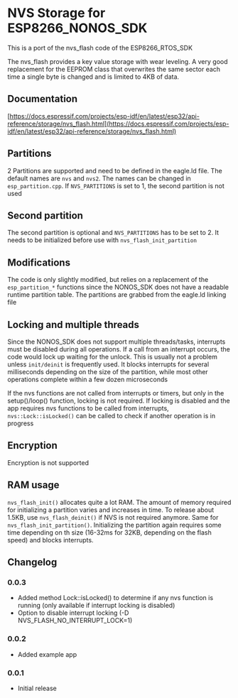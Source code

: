 # NVS Storage for ESP8266_NONOS_SDK

This is a port of the nvs_flash code of the ESP8266_RTOS_SDK

The nvs_flash provides a key value storage with wear leveling. A very good replacement for the EEPROM class that overwrites the same sector each time a single byte is changed and is limited to 4KB of data.

## Documentation

[https://docs.espressif.com/projects/esp-idf/en/latest/esp32/api-reference/storage/nvs_flash.html](https://docs.espressif.com/projects/esp-idf/en/latest/esp32/api-reference/storage/nvs_flash.html)

## Partitions

2 Partitions are supported and need to be defined in the eagle.ld file. The default names are `nvs` and `nvs2`. The names can be changed in `esp_partition.cpp`. If `NVS_PARTITIONS` is set to 1, the second partition is not used

## Second partition

The second partition is optional and `NVS_PARTITIONS` has to be set to 2. It needs to be initialized before use with `nvs_flash_init_partition`

## Modifications

The code is only slightly modified, but relies on a replacement of the `esp_partition_*` functions since the NONOS_SDK does not have a readable runtime partition table. The partitions are grabbed from the eagle.ld linking file

## Locking and multiple threads

Since the NONOS_SDK does not support multiple threads/tasks, interrupts must be disabled during all operations. If a call from an interrupt occurs, the code would lock up waiting for the unlock. This is usually not a problem unless ``init/deinit`` is frequently used. It blocks interrupts for several milliseconds depending on the size of the partition, while most other operations complete within a few dozen microseconds

If the nvs functions are not called from interrupts or timers, but only in the setup()/loop() function, locking is not required. If locking is disabled and the app requires nvs functions to be called from interrupts, ``nvs::Lock::isLocked()`` can be called to check if another operation is in progress

## Encryption

Encryption is not supported

## RAM usage

`nvs_flash_init()` allocates quite a lot RAM. The amount of memory required for initializing a partition varies and increases in time. To release about 1.5KB, use `nvs_flash_deinit()` if NVS is not required anymore. Same for `nvs_flash_init_partition()`. Initializing the partition again requires some time depending on th size (16-32ms for 32KB, depending on the flash speed) and blocks interrupts.

## Changelog

### 0.0.3

- Added method Lock::isLocked() to determine if any nvs function is running (only available if interrupt locking is disabled)
- Option to disable interrupt locking (-D NVS_FLASH_NO_INTERRUPT_LOCK=1)

### 0.0.2

- Added example app

### 0.0.1

- Initial release
